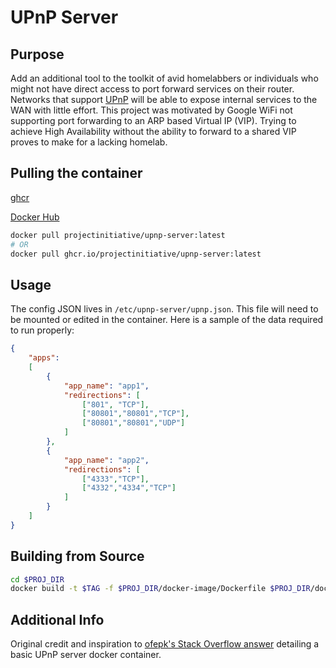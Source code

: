 # UPnP Server

## Purpose

Add an additional tool to the toolkit of avid homelabbers or individuals who might not have direct access to port forward services on their router. Networks that support [UPnP](https://en.wikipedia.org/wiki/Universal_Plug_and_Play) will be able to expose internal services to the WAN with little effort. This project was motivated by Google WiFi not supporting port forwarding to an ARP based Virtual IP (VIP). Trying to achieve High Availability without the ability to forward to a shared VIP proves to make for a lacking homelab.

## Pulling the container

[ghcr](https://github.com/ProjectInitiative/upnp-server/pkgs/container/upnp-server)

[Docker Hub](https://hub.docker.com/repository/docker/projectinitiative/upnp-server)

```bash
docker pull projectinitiative/upnp-server:latest
# OR
docker pull ghcr.io/projectinitiative/upnp-server:latest
```

## Usage

The config JSON lives in `/etc/upnp-server/upnp.json`. This file will need to be mounted or edited in the container. Here is a sample of the data required to run properly:

```JSON
{
    "apps":
    [
        {
            "app_name": "app1",
            "redirections": [
                ["801", "TCP"],
                ["80801","80801","TCP"],
                ["80801","80801","UDP"]
            ]
        },
        {
            "app_name": "app2",
            "redirections": [
                ["4333","TCP"],
                ["4332","4334","TCP"]
            ]
        }
    ]
}

```

## Building from Source

```bash
cd $PROJ_DIR
docker build -t $TAG -f $PROJ_DIR/docker-image/Dockerfile $PROJ_DIR/docker-image
```

## Additional Info

Original credit and inspiration to [ofepk's Stack Overflow answer](https://stackoverflow.com/a/54081861) detailing a basic UPnP server docker container.
